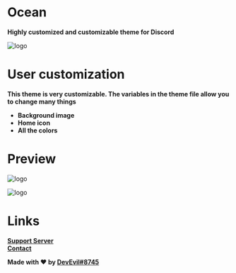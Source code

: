 # Ocean
**Highly customized and customizable theme for Discord**

![logo](https://cdn.discordapp.com/attachments/468141324906921984/874986058562043984/background.png)

# User customization
**This theme is very customizable. The variables in the theme file allow you to change many things**
- **Background image**
- **Home icon**
- **All the colors**

# Preview

![logo](https://cdn.discordapp.com/attachments/468141324906921984/875302120553861160/main.png)

![logo](https://cdn.discordapp.com/attachments/468141324906921984/875302179932626964/settings.png)

# Links 
**[Support Server](https://dsc.gg/devevil)** <br>
**[Contact](https://devevil.xyz/contact)**


**Made with ❤ by [DevEvil#8745](https://devevil.xyz/)**

